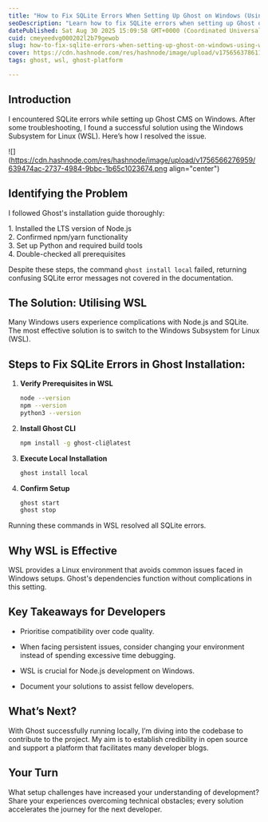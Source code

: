 ```yaml
---
title: "How to Fix SQLite Errors When Setting Up Ghost on Windows (Using WSL)"
seoDescription: "Learn how to fix SQLite errors when setting up Ghost on Windows using WSL for a smoother installation experience"
datePublished: Sat Aug 30 2025 15:09:58 GMT+0000 (Coordinated Universal Time)
cuid: cmeyeedvg000202l2b79gewob
slug: how-to-fix-sqlite-errors-when-setting-up-ghost-on-windows-using-wsl
cover: https://cdn.hashnode.com/res/hashnode/image/upload/v1756563786116/a78c8988-e34c-4e66-adab-98db36781cc3.png
tags: ghost, wsl, ghost-platform

---
```


## Introduction

I encountered SQLite errors while setting up Ghost CMS on Windows. After some troubleshooting, I found a successful solution using the Windows Subsystem for Linux (WSL). Here’s how I resolved the issue.

![](https://cdn.hashnode.com/res/hashnode/image/upload/v1756566276959/639474ac-2737-4984-9bbc-1b65c1023674.png align="center")

## Identifying the Problem

I followed Ghost's installation guide thoroughly:  
  
1\. Installed the LTS version of Node.js  
2\. Confirmed npm/yarn functionality  
3\. Set up Python and required build tools  
4\. Double-checked all prerequisites  
  
Despite these steps, the command `ghost install local` failed, returning confusing SQLite error messages not covered in the documentation.

## The Solution: Utilising WSL

Many Windows users experience complications with Node.js and SQLite. The most effective solution is to switch to the Windows Subsystem for Linux (WSL).

## Steps to Fix SQLite Errors in Ghost Installation:

1. **Verify Prerequisites in WSL**
    
    ```bash
    node --version  
    npm --version  
    python3 --version
    ```
    
2. **Install Ghost CLI**
    
    ```bash
    npm install -g ghost-cli@latest
    ```
    
3. **Execute Local Installation**
    
    ```bash
    ghost install local
    ```
    
4. **Confirm Setup**
    
    ```bash
    ghost start  
    ghost stop
    ```
    

Running these commands in WSL resolved all SQLite errors.

## Why WSL is Effective

WSL provides a Linux environment that avoids common issues faced in Windows setups. Ghost's dependencies function without complications in this setting.

## Key Takeaways for Developers

* Prioritise compatibility over code quality.
    
* When facing persistent issues, consider changing your environment instead of spending excessive time debugging.
    
* WSL is crucial for Node.js development on Windows.
    
* Document your solutions to assist fellow developers.
    

## What’s Next?

With Ghost successfully running locally, I’m diving into the codebase to contribute to the project. My aim is to establish credibility in open source and support a platform that facilitates many developer blogs.

## Your Turn

What setup challenges have increased your understanding of development?  
Share your experiences overcoming technical obstacles; every solution accelerates the journey for the next developer.